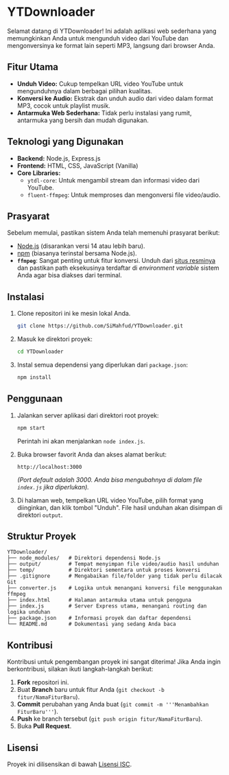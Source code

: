 # YTDownloader

Selamat datang di YTDownloader! Ini adalah aplikasi web sederhana yang memungkinkan Anda untuk mengunduh video dari YouTube dan mengonversinya ke format lain seperti MP3, langsung dari browser Anda.

## Fitur Utama

*   **Unduh Video:** Cukup tempelkan URL video YouTube untuk mengunduhnya dalam berbagai pilihan kualitas.
*   **Konversi ke Audio:** Ekstrak dan unduh audio dari video dalam format MP3, cocok untuk playlist musik.
*   **Antarmuka Web Sederhana:** Tidak perlu instalasi yang rumit, antarmuka yang bersih dan mudah digunakan.

## Teknologi yang Digunakan

*   **Backend:** Node.js, Express.js
*   **Frontend:** HTML, CSS, JavaScript (Vanilla)
*   **Core Libraries:**
    *   `ytdl-core`: Untuk mengambil stream dan informasi video dari YouTube.
    *   `fluent-ffmpeg`: Untuk memproses dan mengonversi file video/audio.

## Prasyarat

Sebelum memulai, pastikan sistem Anda telah memenuhi prasyarat berikut:
*   [Node.js](https://nodejs.org/) (disarankan versi 14 atau lebih baru).
*   [npm](https://www.npmjs.com/) (biasanya terinstal bersama Node.js).
*   **`ffmpeg`**: Sangat penting untuk fitur konversi. Unduh dari [situs resminya](https://ffmpeg.org/download.html) dan pastikan path eksekusinya terdaftar di *environment variable* sistem Anda agar bisa diakses dari terminal.

## Instalasi

1.  Clone repositori ini ke mesin lokal Anda.
    ```sh
    git clone https://github.com/SiMahfud/YTDownloader.git
    ```

2.  Masuk ke direktori proyek:
    ```sh
    cd YTDownloader
    ```

3.  Instal semua dependensi yang diperlukan dari `package.json`:
    ```sh
    npm install
    ```

## Penggunaan

1.  Jalankan server aplikasi dari direktori root proyek:
    ```sh
    npm start
    ```
    Perintah ini akan menjalankan `node index.js`.

2.  Buka browser favorit Anda dan akses alamat berikut:
    ```
    http://localhost:3000
    ```
    *(Port default adalah 3000. Anda bisa mengubahnya di dalam file `index.js` jika diperlukan).*

3.  Di halaman web, tempelkan URL video YouTube, pilih format yang diinginkan, dan klik tombol "Unduh". File hasil unduhan akan disimpan di direktori `output`.

## Struktur Proyek

```
YTDownloader/
├── node_modules/   # Direktori dependensi Node.js
├── output/         # Tempat menyimpan file video/audio hasil unduhan
├── temp/           # Direktori sementara untuk proses konversi
├── .gitignore      # Mengabaikan file/folder yang tidak perlu dilacak Git
├── converter.js    # Logika untuk menangani konversi file menggunakan ffmpeg
├── index.html      # Halaman antarmuka utama untuk pengguna
├── index.js        # Server Express utama, menangani routing dan logika unduhan
├── package.json    # Informasi proyek dan daftar dependensi
└── README.md       # Dokumentasi yang sedang Anda baca
```

## Kontribusi

Kontribusi untuk pengembangan proyek ini sangat diterima! Jika Anda ingin berkontribusi, silakan ikuti langkah-langkah berikut:

1.  **Fork** repositori ini.
2.  Buat **Branch** baru untuk fitur Anda (`git checkout -b fitur/NamaFiturBaru`).
3.  **Commit** perubahan yang Anda buat (`git commit -m '''Menambahkan FiturBaru'''`).
4.  **Push** ke branch tersebut (`git push origin fitur/NamaFiturBaru`).
5.  Buka **Pull Request**.

## Lisensi

Proyek ini dilisensikan di bawah [Lisensi ISC](https://opensource.org/licenses/ISC).
